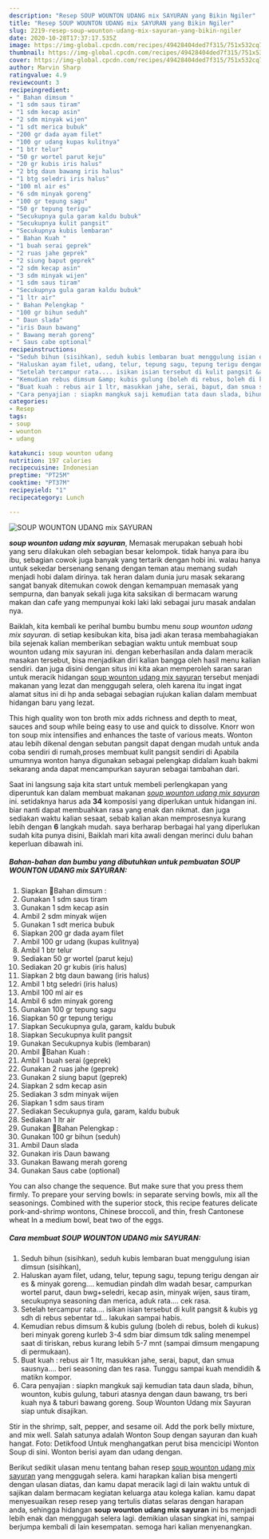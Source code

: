 ```yaml
---
description: "Resep SOUP WOUNTON UDANG mix SAYURAN yang Bikin Ngiler"
title: "Resep SOUP WOUNTON UDANG mix SAYURAN yang Bikin Ngiler"
slug: 2219-resep-soup-wounton-udang-mix-sayuran-yang-bikin-ngiler
date: 2020-10-28T17:37:17.535Z
image: https://img-global.cpcdn.com/recipes/49428404ded7f315/751x532cq70/soup-wounton-udang-mix-sayuran-foto-resep-utama.jpg
thumbnail: https://img-global.cpcdn.com/recipes/49428404ded7f315/751x532cq70/soup-wounton-udang-mix-sayuran-foto-resep-utama.jpg
cover: https://img-global.cpcdn.com/recipes/49428404ded7f315/751x532cq70/soup-wounton-udang-mix-sayuran-foto-resep-utama.jpg
author: Marvin Sharp
ratingvalue: 4.9
reviewcount: 3
recipeingredient:
- " Bahan dimsum "
- "1 sdm saus tiram"
- "1 sdm kecap asin"
- "2 sdm minyak wijen"
- "1 sdt merica bubuk"
- "200 gr dada ayam filet"
- "100 gr udang kupas kulitnya"
- "1 btr telur"
- "50 gr wortel parut keju"
- "20 gr kubis iris halus"
- "2 btg daun bawang iris halus"
- "1 btg seledri iris halus"
- "100 ml air es"
- "6 sdm minyak goreng"
- "100 gr tepung sagu"
- "50 gr tepung terigu"
- "Secukupnya gula garam kaldu bubuk"
- "Secukupnya kulit pangsit"
- "Secukupnya kubis lembaran"
- " Bahan Kuah "
- "1 buah serai geprek"
- "2 ruas jahe geprek"
- "2 siung baput geprek"
- "2 sdm kecap asin"
- "3 sdm minyak wijen"
- "1 sdm saus tiram"
- "Secukupnya gula garam kaldu bubuk"
- "1 ltr air"
- " Bahan Pelengkap "
- "100 gr bihun seduh"
- " Daun slada"
- "iris Daun bawang"
- " Bawang merah goreng"
- " Saus cabe optional"
recipeinstructions:
- "Seduh bihun (sisihkan), seduh kubis lembaran buat menggulung isian dimsun (sisihkan),"
- "Haluskan ayam filet, udang, telur, tepung sagu, tepung terigu dengan air es &amp; minyak goreng.... kemudian pindah dlm wadah besar, campurkan wortel parut, daun bwg+seledri, kecap asin, minyak wijen, saus tiram, secukupnya seasoning dan merica, aduk rata.... cek rasa."
- "Setelah tercampur rata.... isikan isian tersebut di kulit pangsit &amp; kubis yg sdh di rebus sebentar td... lakukan sampai habis."
- "Kemudian rebus dimsum &amp; kubis gulung (boleh di rebus, boleh di kukus) beri minyak goreng kurleb 3-4 sdm biar dimsum tdk saling menempel saat di tiriskan, rebus kurang lebih 5-7 mnt (sampai dimsum mengapung di permukaan)."
- "Buat kuah : rebus air 1 ltr, masukkan jahe, serai, baput, dan smua sausnya.... beri seasoning dan tes rasa. Tunggu sampai kuah mendidih &amp; matikn kompor."
- "Cara penyajian : siapkn mangkuk saji kemudian tata daun slada, bihun, wounton, kubis gulung, taburi atasnya dengan daun bawang, trs beri kuah nya &amp; taburi bawang goreng. Soup Wounton Udang mix Sayuran siap untuk disajikan."
categories:
- Resep
tags:
- soup
- wounton
- udang

katakunci: soup wounton udang 
nutrition: 197 calories
recipecuisine: Indonesian
preptime: "PT25M"
cooktime: "PT37M"
recipeyield: "1"
recipecategory: Lunch

---
```



![SOUP WOUNTON UDANG mix SAYURAN](https://img-global.cpcdn.com/recipes/49428404ded7f315/751x532cq70/soup-wounton-udang-mix-sayuran-foto-resep-utama.jpg)

<b><i>soup wounton udang mix sayuran</i></b>, Memasak merupakan sebuah hobi yang seru dilakukan oleh sebagian besar kelompok. tidak hanya para ibu ibu, sebagian cowok juga banyak yang tertarik dengan hobi ini. walau hanya untuk sekedar bersenang senang dengan teman atau memang sudah menjadi hobi dalam dirinya. tak heran dalam dunia juru masak sekarang sangat banyak ditemukan cowok dengan kemampuan memasak yang sempurna, dan banyak sekali juga kita saksikan di bermacam warung makan dan cafe yang mempunyai koki laki laki sebagai juru masak andalan nya.

Baiklah, kita kembali ke perihal bumbu bumbu menu <i>soup wounton udang mix sayuran</i>. di setiap kesibukan kita, bisa jadi akan terasa membahagiakan bila sejenak kalian memberikan sebagian waktu untuk membuat soup wounton udang mix sayuran ini. dengan keberhasilan anda dalam meracik masakan tersebut, bisa menjadikan diri kalian bangga oleh hasil menu kalian sendiri. dan juga disini dengan situs ini kita akan memperoleh saran saran untuk meracik hidangan <u>soup wounton udang mix sayuran</u> tersebut menjadi makanan yang lezat dan menggugah selera, oleh karena itu ingat ingat alamat situs ini di hp anda sebagai sebagian rujukan kalian dalam membuat hidangan baru yang lezat.

This high quality won ton broth mix adds richness and depth to meat, sauces and soup while being easy to use and quick to dissolve. Knorr won ton soup mix intensifies and enhances the taste of various meats. Wonton atau lebih dikenal dengan sebutan pangsit dapat dengan mudah untuk anda coba sendiri di rumah,proses membuat kulit pangsit sendiri di Apabila umumnya wonton hanya digunakan sebagai pelengkap didalam kuah bakmi sekarang anda dapat mencampurkan sayuran sebagai tambahan dari.


Saat ini langsung saja kita start untuk membeli perlengkapan yang diperuntuk kan dalam membuat makanan <u><i>soup wounton udang mix sayuran</i></u> ini. setidaknya harus ada <b>34</b> komposisi yang diperlukan untuk hidangan ini. biar nanti dapat membuahkan rasa yang enak dan nikmat. dan juga sediakan waktu kalian sesaat, sebab kalian akan memprosesnya kurang lebih dengan <b>6</b> langkah mudah. saya berharap berbagai hal yang diperlukan sudah kita punya disini, Baiklah mari kita awali dengan merinci dulu bahan keperluan dibawah ini.

<!--inarticleads1-->

##### Bahan-bahan dan bumbu yang dibutuhkan untuk pembuatan SOUP WOUNTON UDANG mix SAYURAN:

1. Siapkan  🦁Bahan dimsum :
1. Gunakan 1 sdm saus tiram
1. Gunakan 1 sdm kecap asin
1. Ambil 2 sdm minyak wijen
1. Gunakan 1 sdt merica bubuk
1. Siapkan 200 gr dada ayam filet
1. Ambil 100 gr udang (kupas kulitnya)
1. Ambil 1 btr telur
1. Sediakan 50 gr wortel (parut keju)
1. Sediakan 20 gr kubis (iris halus)
1. Siapkan 2 btg daun bawang (iris halus)
1. Ambil 1 btg seledri (iris halus)
1. Ambil 100 ml air es
1. Ambil 6 sdm minyak goreng
1. Gunakan 100 gr tepung sagu
1. Siapkan 50 gr tepung terigu
1. Siapkan Secukupnya gula, garam, kaldu bubuk
1. Siapkan Secukupnya kulit pangsit
1. Gunakan Secukupnya kubis (lembaran)
1. Ambil  🦁Bahan Kuah :
1. Ambil 1 buah serai (geprek)
1. Gunakan 2 ruas jahe (geprek)
1. Gunakan 2 siung baput (geprek)
1. Siapkan 2 sdm kecap asin
1. Sediakan 3 sdm minyak wijen
1. Siapkan 1 sdm saus tiram
1. Sediakan Secukupnya gula, garam, kaldu bubuk
1. Sediakan 1 ltr air
1. Gunakan  🦁Bahan Pelengkap :
1. Gunakan 100 gr bihun (seduh)
1. Ambil  Daun slada
1. Gunakan iris Daun bawang
1. Gunakan  Bawang merah goreng
1. Gunakan  Saus cabe (optional)


You can also change the sequence. But make sure that you press them firmly. To prepare your serving bowls: in separate serving bowls, mix all the seasonings. Combined with the superior stock, this recipe features delicate pork-and-shrimp wontons, Chinese broccoli, and thin, fresh Cantonese wheat In a medium bowl, beat two of the eggs. 

<!--inarticleads2-->

##### Cara membuat SOUP WOUNTON UDANG mix SAYURAN:

1. Seduh bihun (sisihkan), seduh kubis lembaran buat menggulung isian dimsun (sisihkan),
1. Haluskan ayam filet, udang, telur, tepung sagu, tepung terigu dengan air es &amp; minyak goreng.... kemudian pindah dlm wadah besar, campurkan wortel parut, daun bwg+seledri, kecap asin, minyak wijen, saus tiram, secukupnya seasoning dan merica, aduk rata.... cek rasa.
1. Setelah tercampur rata.... isikan isian tersebut di kulit pangsit &amp; kubis yg sdh di rebus sebentar td... lakukan sampai habis.
1. Kemudian rebus dimsum &amp; kubis gulung (boleh di rebus, boleh di kukus) beri minyak goreng kurleb 3-4 sdm biar dimsum tdk saling menempel saat di tiriskan, rebus kurang lebih 5-7 mnt (sampai dimsum mengapung di permukaan).
1. Buat kuah : rebus air 1 ltr, masukkan jahe, serai, baput, dan smua sausnya.... beri seasoning dan tes rasa. Tunggu sampai kuah mendidih &amp; matikn kompor.
1. Cara penyajian : siapkn mangkuk saji kemudian tata daun slada, bihun, wounton, kubis gulung, taburi atasnya dengan daun bawang, trs beri kuah nya &amp; taburi bawang goreng. Soup Wounton Udang mix Sayuran siap untuk disajikan.


Stir in the shrimp, salt, pepper, and sesame oil. Add the pork belly mixture, and mix well. Salah satunya adalah Wonton Soup dengan sayuran dan kuah hangat. Foto: Detikfood Untuk menghangatkan perut bisa mencicipi Wonton Soup di sini. Wonton berisi ayam dan udang dengan. 

Berikut sedikit ulasan menu tentang bahan resep <u>soup wounton udang mix sayuran</u> yang menggugah selera. kami harapkan kalian bisa mengerti dengan ulasan diatas, dan kamu dapat meracik lagi di lain waktu untuk di sajikan dalam bermacam kegiatan keluarga atau kolega kalian. kamu dapat menyesuaikan resep resep yang tertulis diatas selaras dengan harapan anda, sehingga hidangan <b>soup wounton udang mix sayuran</b> ini bs menjadi lebih enak dan menggugah selera lagi. demikian ulasan singkat ini, sampai berjumpa kembali di lain kesempatan. semoga hari kalian menyenangkan.
